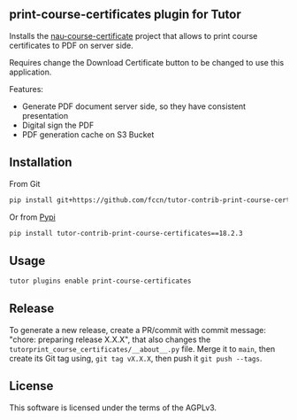 print-course-certificates plugin for Tutor
---------------

Installs the [nau-course-certificate](https://github.com/fccn/nau-course-certificate/) project that allows to print course certificates to PDF on server side.

Requires change the Download Certificate button to be changed to use this application.

Features:
- Generate PDF document server side, so they have consistent presentation
- Digital sign the PDF
- PDF generation cache on S3 Bucket

## Installation

From Git
```bash
pip install git+https://github.com/fccn/tutor-contrib-print-course-certificates@v18.2.3
```

Or from [Pypi](https://pypi.org/project/tutor-contrib-print-course-certificates/)

```bash
pip install tutor-contrib-print-course-certificates==18.2.3
```

## Usage

```bash
tutor plugins enable print-course-certificates
```

## Release

To generate a new release, create a PR/commit with commit message: "chore: preparing release X.X.X", that also changes the `tutorprint_course_certificates/__about__.py` file. Merge it to `main`, then create its Git tag using, `git tag vX.X.X`, then push it `git push --tags`.

## License

This software is licensed under the terms of the AGPLv3.
